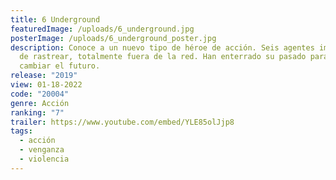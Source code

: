 ```yaml
---
title: 6 Underground
featuredImage: /uploads/6_underground.jpg
posterImage: /uploads/6_underground_poster.jpg
description: Conoce a un nuevo tipo de héroe de acción. Seis agentes imposibles
  de rastrear, totalmente fuera de la red. Han enterrado su pasado para poder
  cambiar el futuro.
release: "2019"
view: 01-18-2022
code: "20004"
genre: Acción
ranking: "7"
trailer: https://www.youtube.com/embed/YLE85olJjp8
tags:
  - acción
  - venganza
  - violencia
---
```

